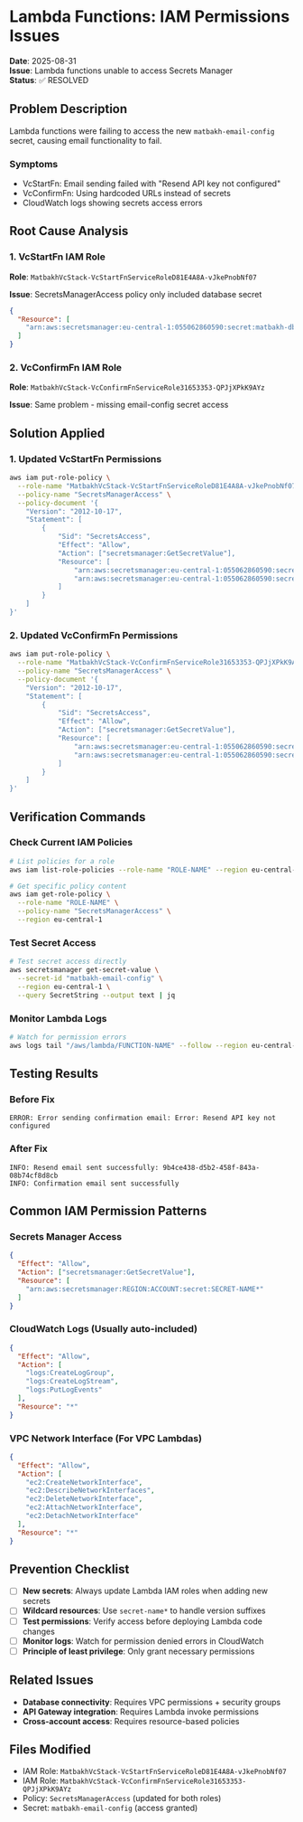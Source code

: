 # Lambda Functions: IAM Permissions Issues

**Date**: 2025-08-31  
**Issue**: Lambda functions unable to access Secrets Manager  
**Status**: ✅ RESOLVED

## Problem Description

Lambda functions were failing to access the new `matbakh-email-config` secret, causing email functionality to fail.

### Symptoms
- VcStartFn: Email sending failed with "Resend API key not configured"
- VcConfirmFn: Using hardcoded URLs instead of secrets
- CloudWatch logs showing secrets access errors

## Root Cause Analysis

### 1. VcStartFn IAM Role
**Role**: `MatbakhVcStack-VcStartFnServiceRoleD81E4A8A-vJkePnobNf07`

**Issue**: SecretsManagerAccess policy only included database secret
```json
{
  "Resource": [
    "arn:aws:secretsmanager:eu-central-1:055062860590:secret:matbakh-db-postgres*"
  ]
}
```

### 2. VcConfirmFn IAM Role  
**Role**: `MatbakhVcStack-VcConfirmFnServiceRole31653353-QPJjXPkK9AYz`

**Issue**: Same problem - missing email-config secret access

## Solution Applied

### 1. Updated VcStartFn Permissions
```bash
aws iam put-role-policy \
  --role-name "MatbakhVcStack-VcStartFnServiceRoleD81E4A8A-vJkePnobNf07" \
  --policy-name "SecretsManagerAccess" \
  --policy-document '{
    "Version": "2012-10-17",
    "Statement": [
        {
            "Sid": "SecretsAccess",
            "Effect": "Allow",
            "Action": ["secretsmanager:GetSecretValue"],
            "Resource": [
                "arn:aws:secretsmanager:eu-central-1:055062860590:secret:matbakh-db-postgres*",
                "arn:aws:secretsmanager:eu-central-1:055062860590:secret:matbakh-email-config*"
            ]
        }
    ]
}'
```

### 2. Updated VcConfirmFn Permissions
```bash
aws iam put-role-policy \
  --role-name "MatbakhVcStack-VcConfirmFnServiceRole31653353-QPJjXPkK9AYz" \
  --policy-name "SecretsManagerAccess" \
  --policy-document '{
    "Version": "2012-10-17",
    "Statement": [
        {
            "Sid": "SecretsAccess", 
            "Effect": "Allow",
            "Action": ["secretsmanager:GetSecretValue"],
            "Resource": [
                "arn:aws:secretsmanager:eu-central-1:055062860590:secret:matbakh-db-postgres*",
                "arn:aws:secretsmanager:eu-central-1:055062860590:secret:matbakh-email-config*"
            ]
        }
    ]
}'
```

## Verification Commands

### Check Current IAM Policies
```bash
# List policies for a role
aws iam list-role-policies --role-name "ROLE-NAME" --region eu-central-1

# Get specific policy content
aws iam get-role-policy \
  --role-name "ROLE-NAME" \
  --policy-name "SecretsManagerAccess" \
  --region eu-central-1
```

### Test Secret Access
```bash
# Test secret access directly
aws secretsmanager get-secret-value \
  --secret-id "matbakh-email-config" \
  --region eu-central-1 \
  --query SecretString --output text | jq
```

### Monitor Lambda Logs
```bash
# Watch for permission errors
aws logs tail "/aws/lambda/FUNCTION-NAME" --follow --region eu-central-1
```

## Testing Results

### Before Fix
```
ERROR: Error sending confirmation email: Error: Resend API key not configured
```

### After Fix
```
INFO: Resend email sent successfully: 9b4ce438-d5b2-458f-843a-08b74cf8d8cb
INFO: Confirmation email sent successfully
```

## Common IAM Permission Patterns

### Secrets Manager Access
```json
{
  "Effect": "Allow",
  "Action": ["secretsmanager:GetSecretValue"],
  "Resource": [
    "arn:aws:secretsmanager:REGION:ACCOUNT:secret:SECRET-NAME*"
  ]
}
```

### CloudWatch Logs (Usually auto-included)
```json
{
  "Effect": "Allow", 
  "Action": [
    "logs:CreateLogGroup",
    "logs:CreateLogStream", 
    "logs:PutLogEvents"
  ],
  "Resource": "*"
}
```

### VPC Network Interface (For VPC Lambdas)
```json
{
  "Effect": "Allow",
  "Action": [
    "ec2:CreateNetworkInterface",
    "ec2:DescribeNetworkInterfaces", 
    "ec2:DeleteNetworkInterface",
    "ec2:AttachNetworkInterface",
    "ec2:DetachNetworkInterface"
  ],
  "Resource": "*"
}
```

## Prevention Checklist

- [ ] **New secrets**: Always update Lambda IAM roles when adding new secrets
- [ ] **Wildcard resources**: Use `secret-name*` to handle version suffixes
- [ ] **Test permissions**: Verify access before deploying Lambda code changes
- [ ] **Monitor logs**: Watch for permission denied errors in CloudWatch
- [ ] **Principle of least privilege**: Only grant necessary permissions

## Related Issues

- **Database connectivity**: Requires VPC permissions + security groups
- **API Gateway integration**: Requires Lambda invoke permissions
- **Cross-account access**: Requires resource-based policies

## Files Modified

- IAM Role: `MatbakhVcStack-VcStartFnServiceRoleD81E4A8A-vJkePnobNf07`
- IAM Role: `MatbakhVcStack-VcConfirmFnServiceRole31653353-QPJjXPkK9AYz`
- Policy: `SecretsManagerAccess` (updated for both roles)
- Secret: `matbakh-email-config` (access granted)